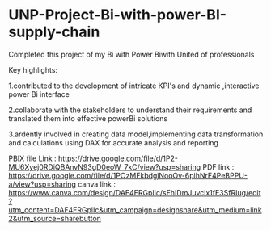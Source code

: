 # UNP-Project-Bi-with-power-BI-supply-chain

Completed this project of my Bi with Power Biwith United of professionals

Key highlights:

1.contributed to the development of intricate KPI's and dynamic ,interactive power Bi interface

2.collaborate with the stakeholders to understand their requirements and translated them into effective powerBi solutions

3.ardently involved in creating data model,implementing data transformation and calculations using DAX for accurate analysis and reporting

PBIX file Link : https://drive.google.com/file/d/1P2-MU6Xyej0RDiQBAnvN93gD0eoW_7kC/view?usp=sharing
PDF link : https://drive.google.com/file/d/1POzMFkbdgjNooOv-6pihNrF4PeBPPU-a/view?usp=sharing
canva link : https://www.canva.com/design/DAF4FRGplIc/sFhIDmJuvclx1fE3SfRIug/edit?utm_content=DAF4FRGplIc&utm_campaign=designshare&utm_medium=link2&utm_source=sharebutton
